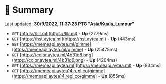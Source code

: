 # 📖 Summary
Last updated: **30/9/2022, 11:37:23 PTG "Asia/Kuala_Lumpur"**

- `GET` [https://lilr.ml](https://lilr.ml) - **Up** (2779ms)
- `GET` [https://hst.aytea.ml](https://hst.aytea.ml) - **Up** (443ms)
- `GET` [https://memeapi.aytea.ml/gimme](https://memeapi.aytea.ml/gimme) - **Up** (25475ms)
- `GET` [https://color.aytea.ml/4b31d6.png](https://color.aytea.ml/4b31d6.png) - **Up** (4204ms)
- `GET` [https://memeapi.aytea.ml](https://memeapi.aytea.ml) - **Up** (834ms)
- `GET` [https://memeapi.aytea14.repl.co/gimme](https://memeapi.aytea14.repl.co/gimme) - **Up** (855ms)
